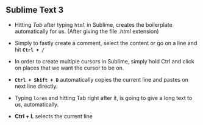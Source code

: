 ## Sublime Text 3

- Hitting *Tab* after typing `html` in Sublime, creates the boilerplate automatically for us. (After giving the file *.html* extension)

- Simply to fastly create a comment, select the content or go on a line and hit **`Ctrl + /`**

- In order to create multiple cursors in Sublime, simply hold Ctrl and click on places that we want the cursor to be on.

- **`Ctrl + Shift + D`** automatically copies the current line and pastes on next line directly.

- Typing `lorem` and hitting Tab right after it, is going to give a long text to us, automatically.

- **Ctrl + L** selects the current line 